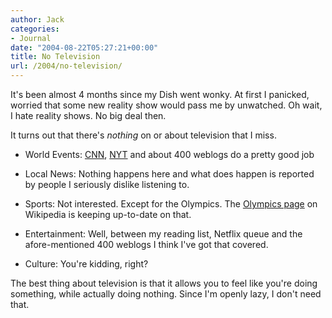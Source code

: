 ```yaml
---
author: Jack
categories:
- Journal
date: "2004-08-22T05:27:21+00:00"
title: No Television
url: /2004/no-television/
---
```


It's been almost 4 months since my Dish went wonky. At first I panicked, worried that some new reality show would pass me by unwatched. Oh wait, I hate reality shows. No big deal then.

It turns out that there's _nothing_ on or about television that I miss.

</p> 

  * World Events: [CNN][1], [NYT][2] and about 400 weblogs do a pretty good job


  * Local News: Nothing happens here and what does happen is reported by people I seriously dislike listening to.


  * Sports: Not interested. Except for the Olympics. The [Olympics page][3] on Wikipedia is keeping up-to-date on that.


  * Entertainment: Well, between my reading list, Netflix queue and the afore-mentioned 400 weblogs I think I've got that covered.


  * Culture: You're kidding, right?
</ul> 

The best thing about television is that it allows you to feel like you're doing something, while actually doing nothing. Since I'm openly lazy, I don't need that.

 [1]: http://www.cnn.com/
 [2]: http://www.nytimes.com/
 [3]: http://en.wikipedia.org/wiki/2004_Summer_Olympics